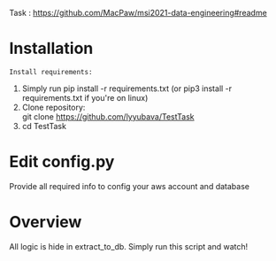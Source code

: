 Task : https://github.com/MacPaw/msi2021-data-engineering#readme


# Installation <br/>
`Install requirements:` <br/>
1. Simply run  pip install -r requirements.txt (or pip3 install -r requirements.txt if you're on linux) <br/>
2. Clone repository: <br/>
git clone https://github.com/lyyubava/TestTask <br/>
3. cd TestTask<br/>

# Edit config.py <br/>
Provide all required info to config your aws account and database

# Overview
All logic is hide in extract_to_db. Simply run this script and watch!
